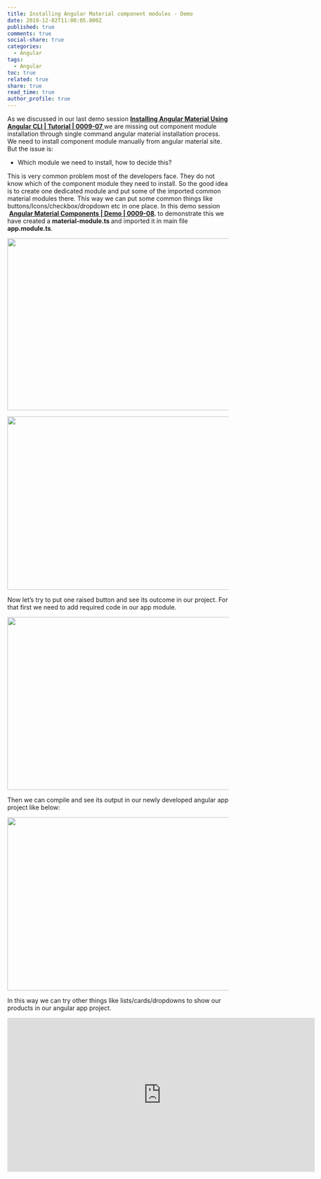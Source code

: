 ```yaml
---
title: Installing Angular Material component modules - Demo
date: 2019-12-02T11:00:05.000Z
published: true
comments: true
social-share: true
categories:
  - Angular
tags:
  - Angular
toc: true
related: true
share: true
read_time: true
author_profile: true
---
```


<p>As we discussed in our last demo session <a href="https://www.youtube.com/watch?v=ek63pA4rqvA&amp;list=PLZed_adPqIJrl9pwlERGhU-RCNOtKqvyD&amp;index=7" target="_blank" rel="noopener noreferrer"><strong>Installing Angular Material Using Angular CLI | Tutorial | 0009-07 </strong></a>we are missing out component module installation through single command angular material installation process. We need to install component module manually from angular material site. But the issue is:</p>
<ul>
<li>Which module we need to install, how to decide this?</li>
</ul>
<p>This is very common problem most of the developers face. They do not know which of the component module they need to install. So the good idea is to create one dedicated module and put some of the imported common material modules there. This way we can put some common things like buttons/Icons/checkbox/dropdown etc in one place. In this demo session  <strong><a href="https://www.youtube.com/watch?v=NH4U0_PCTAk&amp;list=PLZed_adPqIJrl9pwlERGhU-RCNOtKqvyD&amp;index=8" target="_blank" rel="noopener noreferrer">Angular Material Components | Demo | 0009-08</a><em>. </em></strong>to demonstrate this we have created a <strong>material-module.ts </strong>and imported it in main file <strong>app.module.ts</strong>.</p>
<p><img class="alignnone size-full wp-image-2793" src="{{ site.baseurl }}/assets/2019/12/AMCD1.png" alt="" width="696" height="391" /></p>
<p><img class="alignnone size-full wp-image-2792" src="{{ site.baseurl }}/assets/2019/12/AMCD2.png" alt="" width="700" height="394" /></p>
<p>Now let’s try to put one raised button and see its outcome in our project. For that first we need to add required code in our app module.</p>
<p><img class="alignnone size-full wp-image-2791" src="{{ site.baseurl }}/assets/2019/12/AMCD3.png" alt="" width="699" height="393" /></p>
<p>Then we can compile and see its output in our newly developed angular app project like below:</p>
<p><img class="alignnone size-full wp-image-2790" src="{{ site.baseurl }}/assets/2019/12/AMCD4.png" alt="" width="699" height="394" /></p>
<p>In this way we can try other things like lists/cards/dropdowns to show our products in our angular app project.</p>
<p><iframe src="https://www.youtube.com/embed/NH4U0_PCTAk" width="700" height="350" frameborder="0" allowfullscreen="allowfullscreen"><span data-mce-type="bookmark" style="display: inline-block; width: 0px; overflow: hidden; line-height: 0;" class="mce_SELRES_start">﻿</span></iframe></p>
